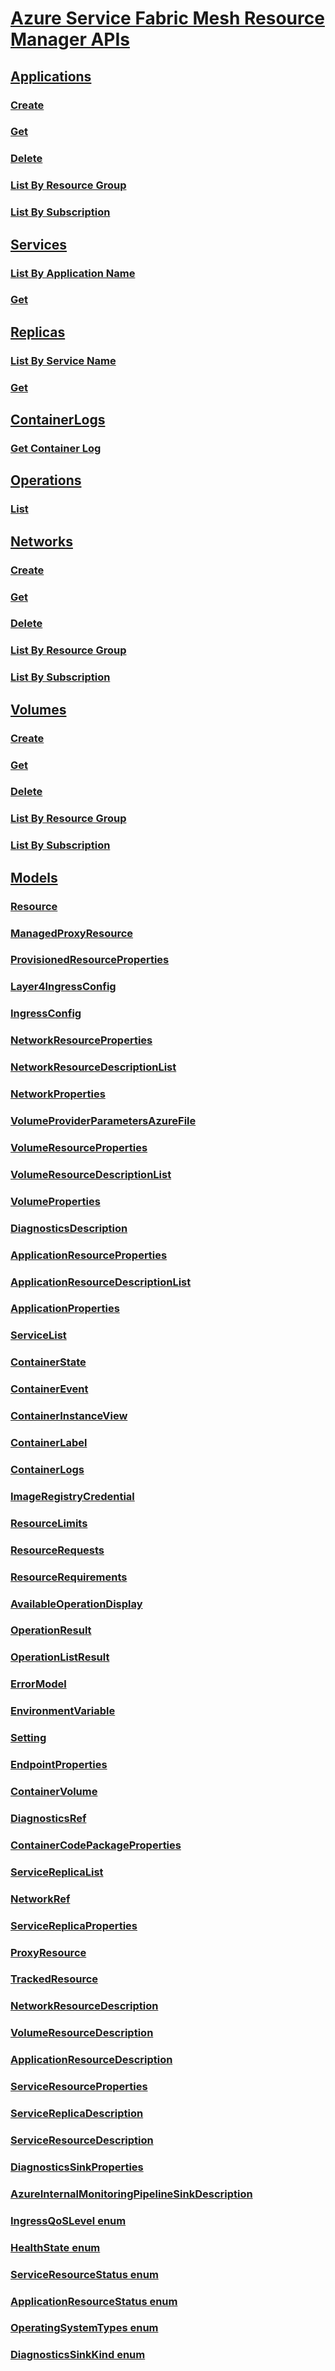 # [Azure Service Fabric Mesh Resource Manager APIs](https://docs.microsoft.com/rest/api/servicefabric/sfmeshrp-index)
## [Applications](sfmeshrp-index-applications.md)
### [Create](sfmeshrp-api-application_create.md)
### [Get](sfmeshrp-api-application_get.md)
### [Delete](sfmeshrp-api-application_delete.md)
### [List By Resource Group](sfmeshrp-api-application_listbyresourcegroup.md)
### [List By Subscription](sfmeshrp-api-application_listbysubscription.md)
## [Services](sfmeshrp-index-services.md)
### [List By Application Name](sfmeshrp-api-service_listbyapplicationname.md)
### [Get](sfmeshrp-api-service_get.md)
## [Replicas](sfmeshrp-index-replicas.md)
### [List By Service Name](sfmeshrp-api-replica_listbyservicename.md)
### [Get](sfmeshrp-api-replica_get.md)
## [ContainerLogs](sfmeshrp-index-containerlogs.md)
### [Get Container Log](sfmeshrp-api-codepackage_getcontainerlog.md)
## [Operations](sfmeshrp-index-operations.md)
### [List](sfmeshrp-api-operations_list.md)
## [Networks](sfmeshrp-index-networks.md)
### [Create](sfmeshrp-api-network_create.md)
### [Get](sfmeshrp-api-network_get.md)
### [Delete](sfmeshrp-api-network_delete.md)
### [List By Resource Group](sfmeshrp-api-network_listbyresourcegroup.md)
### [List By Subscription](sfmeshrp-api-network_listbysubscription.md)
## [Volumes](sfmeshrp-index-volumes.md)
### [Create](sfmeshrp-api-volume_create.md)
### [Get](sfmeshrp-api-volume_get.md)
### [Delete](sfmeshrp-api-volume_delete.md)
### [List By Resource Group](sfmeshrp-api-volume_listbyresourcegroup.md)
### [List By Subscription](sfmeshrp-api-volume_listbysubscription.md)
## [Models](sfmeshrp-index-models.md)
### [Resource](sfmeshrp-model-resource.md)
### [ManagedProxyResource](sfmeshrp-model-managedproxyresource.md)
### [ProvisionedResourceProperties](sfmeshrp-model-provisionedresourceproperties.md)
### [Layer4IngressConfig](sfmeshrp-model-layer4ingressconfig.md)
### [IngressConfig](sfmeshrp-model-ingressconfig.md)
### [NetworkResourceProperties](sfmeshrp-model-networkresourceproperties.md)
### [NetworkResourceDescriptionList](sfmeshrp-model-networkresourcedescriptionlist.md)
### [NetworkProperties](sfmeshrp-model-networkproperties.md)
### [VolumeProviderParametersAzureFile](sfmeshrp-model-volumeproviderparametersazurefile.md)
### [VolumeResourceProperties](sfmeshrp-model-volumeresourceproperties.md)
### [VolumeResourceDescriptionList](sfmeshrp-model-volumeresourcedescriptionlist.md)
### [VolumeProperties](sfmeshrp-model-volumeproperties.md)
### [DiagnosticsDescription](sfmeshrp-model-diagnosticsdescription.md)
### [ApplicationResourceProperties](sfmeshrp-model-applicationresourceproperties.md)
### [ApplicationResourceDescriptionList](sfmeshrp-model-applicationresourcedescriptionlist.md)
### [ApplicationProperties](sfmeshrp-model-applicationproperties.md)
### [ServiceList](sfmeshrp-model-servicelist.md)
### [ContainerState](sfmeshrp-model-containerstate.md)
### [ContainerEvent](sfmeshrp-model-containerevent.md)
### [ContainerInstanceView](sfmeshrp-model-containerinstanceview.md)
### [ContainerLabel](sfmeshrp-model-containerlabel.md)
### [ContainerLogs](sfmeshrp-model-containerlogs.md)
### [ImageRegistryCredential](sfmeshrp-model-imageregistrycredential.md)
### [ResourceLimits](sfmeshrp-model-resourcelimits.md)
### [ResourceRequests](sfmeshrp-model-resourcerequests.md)
### [ResourceRequirements](sfmeshrp-model-resourcerequirements.md)
### [AvailableOperationDisplay](sfmeshrp-model-availableoperationdisplay.md)
### [OperationResult](sfmeshrp-model-operationresult.md)
### [OperationListResult](sfmeshrp-model-operationlistresult.md)
### [ErrorModel](sfmeshrp-model-errormodel.md)
### [EnvironmentVariable](sfmeshrp-model-environmentvariable.md)
### [Setting](sfmeshrp-model-setting.md)
### [EndpointProperties](sfmeshrp-model-endpointproperties.md)
### [ContainerVolume](sfmeshrp-model-containervolume.md)
### [DiagnosticsRef](sfmeshrp-model-diagnosticsref.md)
### [ContainerCodePackageProperties](sfmeshrp-model-containercodepackageproperties.md)
### [ServiceReplicaList](sfmeshrp-model-servicereplicalist.md)
### [NetworkRef](sfmeshrp-model-networkref.md)
### [ServiceReplicaProperties](sfmeshrp-model-servicereplicaproperties.md)
### [ProxyResource](sfmeshrp-model-proxyresource.md)
### [TrackedResource](sfmeshrp-model-trackedresource.md)
### [NetworkResourceDescription](sfmeshrp-model-networkresourcedescription.md)
### [VolumeResourceDescription](sfmeshrp-model-volumeresourcedescription.md)
### [ApplicationResourceDescription](sfmeshrp-model-applicationresourcedescription.md)
### [ServiceResourceProperties](sfmeshrp-model-serviceresourceproperties.md)
### [ServiceReplicaDescription](sfmeshrp-model-servicereplicadescription.md)
### [ServiceResourceDescription](sfmeshrp-model-serviceresourcedescription.md)
### [DiagnosticsSinkProperties](sfmeshrp-model-diagnosticssinkproperties.md)
### [AzureInternalMonitoringPipelineSinkDescription](sfmeshrp-model-azureinternalmonitoringpipelinesinkdescription.md)
### [IngressQoSLevel enum](sfmeshrp-model-ingressqoslevel.md)
### [HealthState enum](sfmeshrp-model-healthstate.md)
### [ServiceResourceStatus enum](sfmeshrp-model-serviceresourcestatus.md)
### [ApplicationResourceStatus enum](sfmeshrp-model-applicationresourcestatus.md)
### [OperatingSystemTypes enum](sfmeshrp-model-operatingsystemtypes.md)
### [DiagnosticsSinkKind enum](sfmeshrp-model-diagnosticssinkkind.md)

